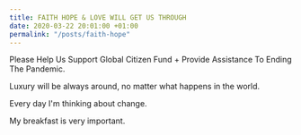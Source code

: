 ```yaml
---
title: FAITH HOPE & LOVE WILL GET US THROUGH
date: 2020-03-22 20:01:00 +01:00
permalink: "/posts/faith-hope"
---
```


Please Help Us Support Global Citizen Fund + Provide Assistance To Ending The Pandemic.

Luxury will be always around, no matter what happens in the world.

Every day I'm thinking about change.

My breakfast is very important.
                    